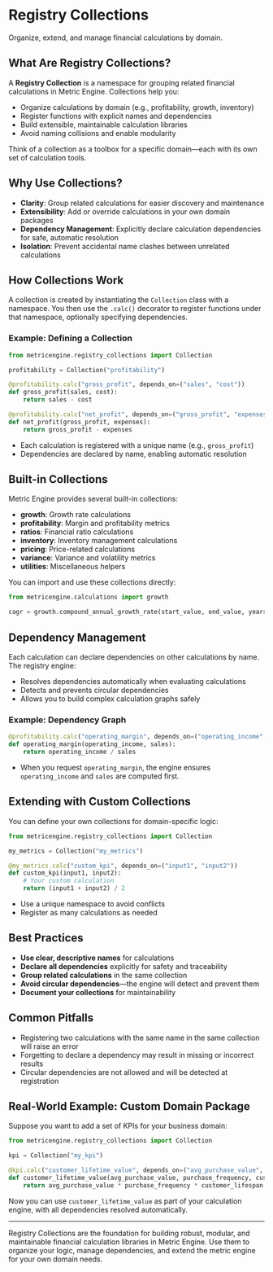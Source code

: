 # Registry Collections

Organize, extend, and manage financial calculations by domain.

## What Are Registry Collections?

A **Registry Collection** is a namespace for grouping related financial calculations in Metric Engine. Collections help you:
- Organize calculations by domain (e.g., profitability, growth, inventory)
- Register functions with explicit names and dependencies
- Build extensible, maintainable calculation libraries
- Avoid naming collisions and enable modularity

Think of a collection as a toolbox for a specific domain—each with its own set of calculation tools.

## Why Use Collections?

- **Clarity**: Group related calculations for easier discovery and maintenance
- **Extensibility**: Add or override calculations in your own domain packages
- **Dependency Management**: Explicitly declare calculation dependencies for safe, automatic resolution
- **Isolation**: Prevent accidental name clashes between unrelated calculations

## How Collections Work

A collection is created by instantiating the `Collection` class with a namespace. You then use the `.calc()` decorator to register functions under that namespace, optionally specifying dependencies.

### Example: Defining a Collection

```python
from metricengine.registry_collections import Collection

profitability = Collection("profitability")

@profitability.calc("gross_profit", depends_on=("sales", "cost"))
def gross_profit(sales, cost):
    return sales - cost

@profitability.calc("net_profit", depends_on=("gross_profit", "expenses"))
def net_profit(gross_profit, expenses):
    return gross_profit - expenses
```

- Each calculation is registered with a unique name (e.g., `gross_profit`)
- Dependencies are declared by name, enabling automatic resolution

## Built-in Collections

Metric Engine provides several built-in collections:

- **growth**: Growth rate calculations
- **profitability**: Margin and profitability metrics
- **ratios**: Financial ratio calculations
- **inventory**: Inventory management calculations
- **pricing**: Price-related calculations
- **variance**: Variance and volatility metrics
- **utilities**: Miscellaneous helpers

You can import and use these collections directly:

```python
from metricengine.calculations import growth

cagr = growth.compound_annual_growth_rate(start_value, end_value, years)
```

## Dependency Management

Each calculation can declare dependencies on other calculations by name. The registry engine:
- Resolves dependencies automatically when evaluating calculations
- Detects and prevents circular dependencies
- Allows you to build complex calculation graphs safely

### Example: Dependency Graph

```python
@profitability.calc("operating_margin", depends_on=("operating_income", "sales"))
def operating_margin(operating_income, sales):
    return operating_income / sales
```

- When you request `operating_margin`, the engine ensures `operating_income` and `sales` are computed first.

## Extending with Custom Collections

You can define your own collections for domain-specific logic:

```python
from metricengine.registry_collections import Collection

my_metrics = Collection("my_metrics")

@my_metrics.calc("custom_kpi", depends_on=("input1", "input2"))
def custom_kpi(input1, input2):
    # Your custom calculation
    return (input1 + input2) / 2
```

- Use a unique namespace to avoid conflicts
- Register as many calculations as needed

## Best Practices

- **Use clear, descriptive names** for calculations
- **Declare all dependencies** explicitly for safety and traceability
- **Group related calculations** in the same collection
- **Avoid circular dependencies**—the engine will detect and prevent them
- **Document your collections** for maintainability

## Common Pitfalls

- Registering two calculations with the same name in the same collection will raise an error
- Forgetting to declare a dependency may result in missing or incorrect results
- Circular dependencies are not allowed and will be detected at registration

## Real-World Example: Custom Domain Package

Suppose you want to add a set of KPIs for your business domain:

```python
from metricengine.registry_collections import Collection

kpi = Collection("my_kpi")

@kpi.calc("customer_lifetime_value", depends_on=("avg_purchase_value", "purchase_frequency", "customer_lifespan"))
def customer_lifetime_value(avg_purchase_value, purchase_frequency, customer_lifespan):
    return avg_purchase_value * purchase_frequency * customer_lifespan
```

Now you can use `customer_lifetime_value` as part of your calculation engine, with all dependencies resolved automatically.

---

Registry Collections are the foundation for building robust, modular, and maintainable financial calculation libraries in Metric Engine. Use them to organize your logic, manage dependencies, and extend the metric engine for your own domain needs.
